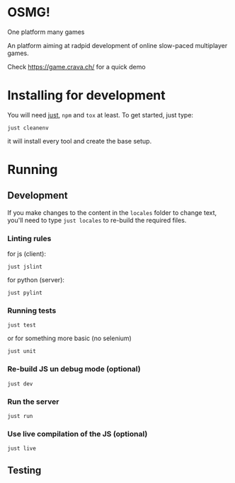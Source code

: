 # OSMG!

One platform many games

An platform aiming at radpid development of online slow-paced multiplayer games.

Check https://game.crava.ch/ for a quick demo

# Installing for development

You will need [just](https://github.com/casey/just), `npm` and `tox` at least.
To get started, just type:

```
just cleanenv
```

it will install every tool and create the base setup.

# Running

## Development

If you make changes to the content in the `locales` folder to change text, you'll need to type `just locales` to re-build the required files.

### Linting rules

for js (client):

```
just jslint
```

for python (server):

```
just pylint
```

### Running tests

```
just test
```

or for something more basic (no selenium)

```
just unit
```

### Re-build JS un debug mode (optional)

```
just dev
```

### Run the server

```
just run
```

### Use live compilation of the JS (optional)

```
just live
```

## Testing
